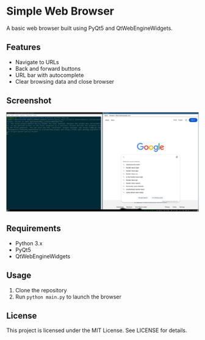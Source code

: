 # Simple Web Browser

A basic web browser built using PyQt5 and QtWebEngineWidgets.

## Features

* Navigate to URLs
* Back and forward buttons
* URL bar with autocomplete
* Clear browsing data and close browser


## Screenshot

![Browser Screenshot](browser_pic.png)

## Requirements

* Python 3.x
* PyQt5
* QtWebEngineWidgets

## Usage

1. Clone the repository
2. Run `python main.py` to launch the browser

## License

This project is licensed under the MIT License. See LICENSE for details.
